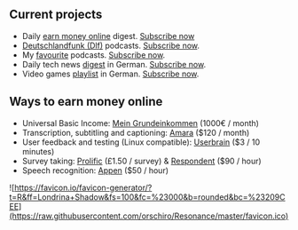 ## Current projects

* Daily [earn money online](https://i.imgur.com/Du1l3Uk.png) digest. [Subscribe now](https://docs.google.com/forms/d/e/1FAIpQLSflZExfiMFZ_-yGPLhlXE7dsaQeWOkj7D6YR9AmP40CzdtfTw/viewform)
* [Deutschlandfunk (Dlf)](https://i.imgur.com/V4cpXtH.png) podcasts. [Subscribe now](https://docs.google.com/forms/d/e/1FAIpQLSflZExfiMFZ_-yGPLhlXE7dsaQeWOkj7D6YR9AmP40CzdtfTw/viewform).
* My [favourite](https://i.imgur.com/i1rRIvu.png) podcasts. [Subscribe now](https://docs.google.com/forms/d/e/1FAIpQLSflZExfiMFZ_-yGPLhlXE7dsaQeWOkj7D6YR9AmP40CzdtfTw/viewform).
* Daily tech news [digest](https://i.imgur.com/84Mwglx.png) in German. [Subscribe now](https://docs.google.com/forms/d/e/1FAIpQLSflZExfiMFZ_-yGPLhlXE7dsaQeWOkj7D6YR9AmP40CzdtfTw/viewform).
* Video games [playlist](https://i.imgur.com/LSza1iq.png) in German. [Subscribe now](https://docs.google.com/forms/d/e/1FAIpQLSflZExfiMFZ_-yGPLhlXE7dsaQeWOkj7D6YR9AmP40CzdtfTw/viewform).

## Ways to earn money online

* Universal Basic Income: [Mein Grundeinkommen](www.meinbge.de/fuer-dich/f17431bcf77ddfa8fd0d) (1000€ / month)
* Transcription, subtitling and captioning: [Amara](https://amara.org/en-gb/recruitment/) ($120 / month)
* User feedback and testing (Linux compatible): [Userbrain](https://tester.userbrain.net) ($3 / 10 minutes)
* Survey taking: [Prolific](https://www.prolific.ac/p?ref=5HSY6UCZ) (£1.50 / survey) & [Respondent](https://app.respondent.io/r/robertorzanna-dc40dda76f3b) ($90 / hour)
* Speech recognition: [Appen](https://appen.formstack.com/forms/telephony&field69952639=727662) ($50 / hour)

![https://favicon.io/favicon-generator/?t=R&ff=Londrina+Shadow&fs=100&fc=%23000&b=rounded&bc=%23209CEE](https://raw.githubusercontent.com/orschiro/Resonance/master/favicon.ico)
